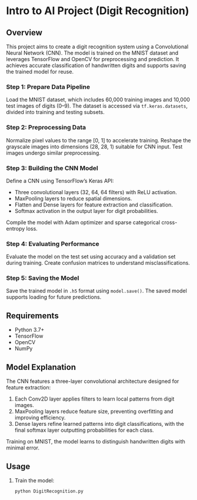 # Intro to AI Project (Digit Recognition)

## Overview
This project aims to create a digit recognition system using a Convolutional Neural Network (CNN). The model is trained on the MNIST dataset and leverages TensorFlow and OpenCV for preprocessing and prediction. It achieves accurate classification of handwritten digits and supports saving the trained model for reuse.

### Step 1: Prepare Data Pipeline
Load the MNIST dataset, which includes 60,000 training images and 10,000 test images of digits (0–9). The dataset is accessed via `tf.keras.datasets`, divided into training and testing subsets.

### Step 2: Preprocessing Data
Normalize pixel values to the range [0, 1] to accelerate training. Reshape the grayscale images into dimensions (28, 28, 1) suitable for CNN input. Test images undergo similar preprocessing.

### Step 3: Building the CNN Model
Define a CNN using TensorFlow’s Keras API:
- Three convolutional layers (32, 64, 64 filters) with ReLU activation.
- MaxPooling layers to reduce spatial dimensions.
- Flatten and Dense layers for feature extraction and classification.
- Softmax activation in the output layer for digit probabilities.

Compile the model with Adam optimizer and sparse categorical cross-entropy loss.

### Step 4: Evaluating Performance
Evaluate the model on the test set using accuracy and a validation set during training. Create confusion matrices to understand misclassifications.

### Step 5: Saving the Model
Save the trained model in `.h5` format using `model.save()`. The saved model supports loading for future predictions.

## Requirements
- Python 3.7+
- TensorFlow
- OpenCV
- NumPy

## Model Explanation
The CNN features a three-layer convolutional architecture designed for feature extraction:
1. Each Conv2D layer applies filters to learn local patterns from digit images.
2. MaxPooling layers reduce feature size, preventing overfitting and improving efficiency.
3. Dense layers refine learned patterns into digit classifications, with the final softmax layer outputting probabilities for each class.

Training on MNIST, the model learns to distinguish handwritten digits with minimal error.

## Usage
1. Train the model:
   ```bash
   python DigitRecognition.py
